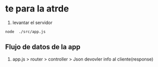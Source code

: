 # te para la atrde

1. levantar el servidor
```
node  ./src/app.js
```

## Flujo de datos de la app

1. app.js > router > controller > Json
devovler info al cliente(response)